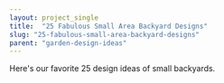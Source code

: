 ```yaml
---
layout: project_single
title:  "25 Fabulous Small Area Backyard Designs"
slug: "25-fabulous-small-area-backyard-designs"
parent: "garden-design-ideas"
---
```

Here's our favorite 25 design ideas of small backyards.
